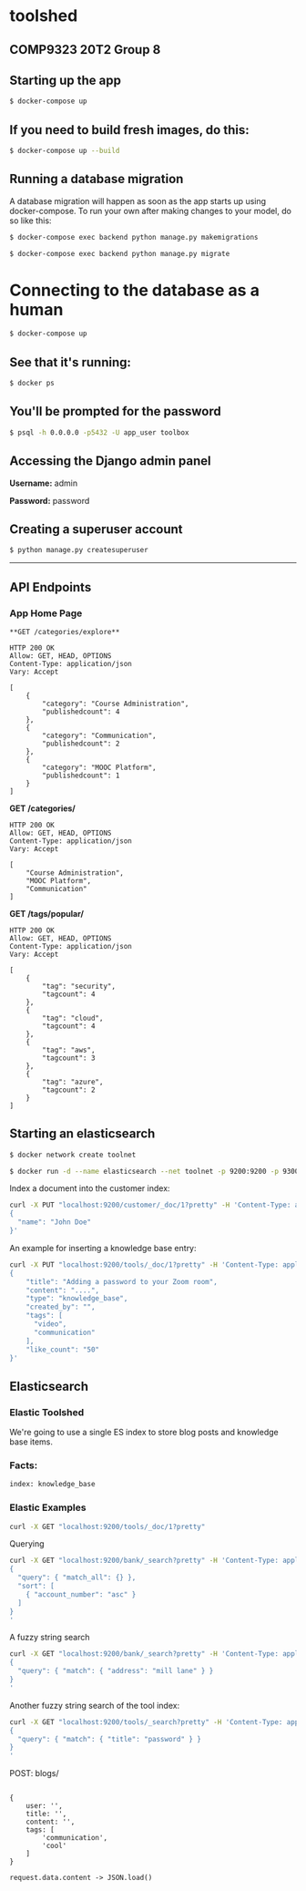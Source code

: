 # toolshed


## COMP9323 20T2 Group 8

## Starting up the app
```bash
$ docker-compose up
```
## If you need to build fresh images, do this:
```bash
$ docker-compose up --build
```

## Running a database migration

A database migration will happen as soon as the app starts up using docker-compose.
To run your own after making changes to your model, do so like this:

```bash
$ docker-compose exec backend python manage.py makemigrations

$ docker-compose exec backend python manage.py migrate
```

# Connecting to the database as a human

```bash
$ docker-compose up
```

## See that it's running:
```bash
$ docker ps
```

## You'll be prompted for the password
```bash
$ psql -h 0.0.0.0 -p5432 -U app_user toolbox
```

## Accessing the Django admin panel
**Username:** admin

**Password:** password

## Creating a superuser account
```bash
$ python manage.py createsuperuser
```
___

## API Endpoints

### App Home Page
```
**GET /categories/explore**
```

```
HTTP 200 OK
Allow: GET, HEAD, OPTIONS
Content-Type: application/json
Vary: Accept

[
    {
        "category": "Course Administration",
        "publishedcount": 4
    },
    {
        "category": "Communication",
        "publishedcount": 2
    },
    {
        "category": "MOOC Platform",
        "publishedcount": 1
    }
]
```

**GET /categories/**
```
HTTP 200 OK
Allow: GET, HEAD, OPTIONS
Content-Type: application/json
Vary: Accept

[
    "Course Administration",
    "MOOC Platform",
    "Communication"
]
```

**GET /tags/popular/**
```
HTTP 200 OK
Allow: GET, HEAD, OPTIONS
Content-Type: application/json
Vary: Accept

[
    {
        "tag": "security",
        "tagcount": 4
    },
    {
        "tag": "cloud",
        "tagcount": 4
    },
    {
        "tag": "aws",
        "tagcount": 3
    },
    {
        "tag": "azure",
        "tagcount": 2
    }
]
```




## Starting an elasticsearch
```bash
$ docker network create toolnet

$ docker run -d --name elasticsearch --net toolnet -p 9200:9200 -p 9300:9300 -e "discovery.type=single-node" elasticsearch:7.8.0
```

Index a document into the customer index:
```bash
curl -X PUT "localhost:9200/customer/_doc/1?pretty" -H 'Content-Type: application/json' -d'
{
  "name": "John Doe"
}'
```

An example for inserting a knowledge base entry:
```bash
curl -X PUT "localhost:9200/tools/_doc/1?pretty" -H 'Content-Type: application/json' -d'
{
    "title": "Adding a password to your Zoom room",
    "content": "....",
    "type": "knowledge_base",
    "created_by": "",
    "tags": [
      "video",
      "communication"
    ],
    "like_count": "50"
}'
```


## Elasticsearch

### Elastic Toolshed
We're going to use a single ES index to store blog posts and knowledge base items.

### Facts:
```bash
index: knowledge_base
```

### Elastic Examples
```bash
curl -X GET "localhost:9200/tools/_doc/1?pretty"
```

Querying
```bash
curl -X GET "localhost:9200/bank/_search?pretty" -H 'Content-Type: application/json' -d'
{
  "query": { "match_all": {} },
  "sort": [
    { "account_number": "asc" }
  ]
}
'
```


A fuzzy string search
```bash
curl -X GET "localhost:9200/bank/_search?pretty" -H 'Content-Type: application/json' -d'
{
  "query": { "match": { "address": "mill lane" } }
}
'
```

Another fuzzy string search of the tool index:
```bash
curl -X GET "localhost:9200/tools/_search?pretty" -H 'Content-Type: application/json' -d'
{
  "query": { "match": { "title": "password" } }
}
'
```




POST: blogs/

```request.data:

{
    user: '',
    title: '',
    content: '',
    tags: [
        'communication',
        'cool'
    ]
}

request.data.content -> JSON.load()
```
